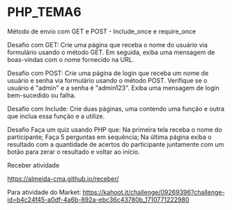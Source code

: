 # PHP_TEMA6
Método de envio com GET e POST - Include_once e require_once

Desafio com GET:
Crie uma página que receba o nome do usuário via formulário usando o método GET. Em seguida, exiba uma mensagem de boas-vindas com o nome fornecido na URL.

Desafio com POST:
Crie uma página de login que receba um nome de usuário e senha via formulário usando o método POST. Verifique se o usuário é "admin" e a senha é "admin123". Exiba uma mensagem de login bem-sucedido ou falha.

Desafio com Include:
Crie duas páginas, uma contendo uma função e outra que inclua essa função e a utilize.

Desafio
Faça um quiz usando PHP que:
Na primeira tela receba o nome do participante;
Faça 5 perguntas em sequência;
Na última página exiba o resultado com a quantidade de acertos do participante juntamente
com um botão para zerar o resultado e voltar ao início.

Receber atividade

https://almeida-cma.github.io/receber/

Para atividade do Market:
https://kahoot.it/challenge/09269396?challenge-id=b4c24f45-a0df-4a6b-892a-ebc36c43780b_1710771222980
